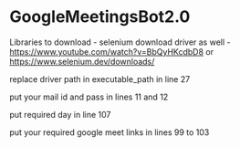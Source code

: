 # GoogleMeetingsBot2.0
Libraries to download -
selenium
download driver as well - https://www.youtube.com/watch?v=BbQyHKcdbD8 or https://www.selenium.dev/downloads/

replace driver path in executable_path in line 27


put your mail id and pass in lines 11 and 12

put required day in line 107

put your required google meet links in lines 99 to 103
